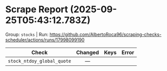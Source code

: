 # Scrape Report (2025-09-25T05:43:12.783Z)

Group: `stocks`  |  Run: https://github.com/AlbertoRoca96/scraping-checks-scheduler/actions/runs/17998099190

| Check | Changed | Keys | Error |
|---|:---:|:--|:--|
| `stock_ntdoy_global_quote` | — |  |  |

